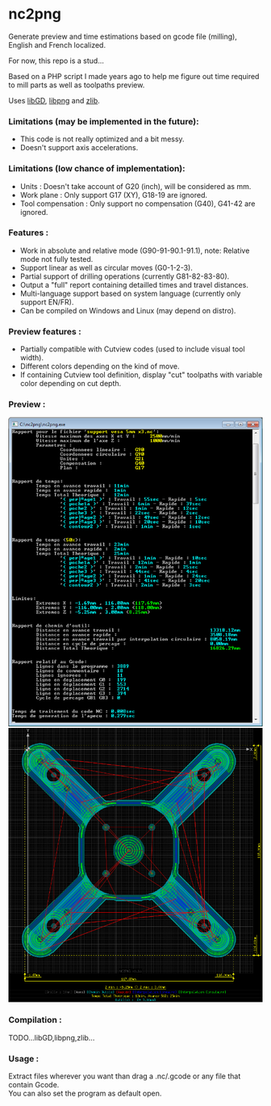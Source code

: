 # nc2png  
Generate preview and time estimations based on gcode file (milling), English and French localized.  
  
For now, this repo is a stud...  
  
Based on a PHP script I made years ago to help me figure out time required to mill parts as well as toolpaths preview.  
  
Uses [libGD](https://libgd.github.io/), [libpng](http://www.libpng.org/) and [zlib](https://zlib.net/).  
  
  
### Limitations (may be implemented in the future):  
- This code is not really optimized and a bit messy.  
- Doesn't support axis accelerations.  
  
  
### Limitations (low chance of implementation):  
- Units : Doesn't take account of G20 (inch), will be considered as mm.  
- Work plane : Only support G17 (XY), G18-19 are ignored.  
- Tool compensation : Only support no compensation (G40), G41-42 are ignored.  
  
  
### Features :  
- Work in absolute and relative mode (G90-91-90.1-91.1), note: Relative mode not fully tested.  
- Support linear as well as circular moves (G0-1-2-3).  
- Partial support of drilling operations (currently G81-82-83-80).  
- Output a "full" report containing detailled times and travel distances.  
- Multi-language support based on system language (currently only support EN/FR).  
- Can be compiled on Windows and Linux (may depend on distro).  
  
  
### Preview features :  
- Partially compatible with Cutview codes (used to include visual tool width).  
- Different colors depending on the kind of move.  
- If containing Cutview tool definition, display "cut" toolpaths with variable color depending on cut depth.  
  
  
### Preview :
![report](img/prev01.png)  
![preview](img/prev02.png)  
  
  
### Compilation :  
TODO...libGD,libpng,zlib...  
  
  
### Usage :  
Extract files wherever you want than drag a .nc/.gcode or any file that contain Gcode.  
You can also set the program as default open.  

